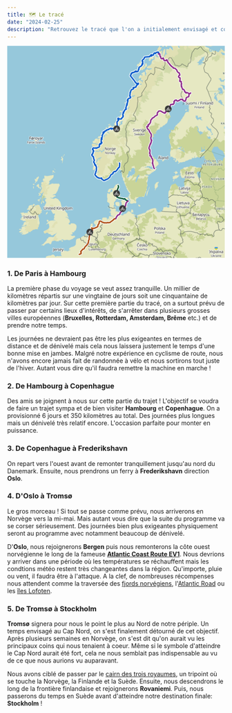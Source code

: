 ```yaml
---
title: 🗺️ Le tracé
date: "2024-02-25"
description: "Retrouvez le tracé que l'on a initialement envisagé et comment on l'a construit."
---
```


![La trace](trace.png)

### 1. De Paris à Hambourg

La première phase du voyage se veut assez tranquille. Un millier de kilomètres répartis sur une vingtaine de jours soit une cinquantaine de kilomètres par jour. Sur cette première partie du tracé, on a surtout prévu de passer par certains lieux d'intérêts, de s'arrêter dans plusieurs grosses villes européennes (**Bruxelles, Rotterdam, Amsterdam, Brême** etc.) et de prendre notre temps.

Les journées ne devraient pas être les plus exigeantes en termes de distance et de dénivelé mais cela nous laissera justement le temps d'une bonne mise en jambes. Malgré notre expérience en cyclisme de route, nous n'avons encore jamais fait de randonnée à vélo et nous sortirons tout juste de l'hiver. Autant vous dire qu'il faudra remettre la machine en marche !

### 2. De Hambourg à Copenhague

Des amis se joignent à nous sur cette partie du trajet ! L'objectif se voudra de faire un trajet sympa et de bien visiter **Hambourg** et **Copenhague**. On a provisionné 6 jours et 350 kilomètres au total. Des journées plus longues mais un dénivelé très relatif encore. L'occasion parfaite pour monter en puissance.

### 3. De Copenhague à Frederikshavn

On repart vers l'ouest avant de remonter tranquillement jusqu'au nord du Danemark. Ensuite, nous prendrons un ferry à **Frederikshavn** direction **Oslo**.

### 4. D'Oslo à Tromsø

Le gros morceau ! Si tout se passe comme prévu, nous arriverons en Norvège vers la mi-mai. Mais autant vous dire que la suite du programme va se corser sérieusement. Des journées bien plus exigeantes physiquement seront au programme avec notamment beaucoup de dénivelé.

D'**Oslo**, nous rejoignerons **Bergen** puis nous remonterons la côte ouest norvégienne le long de la fameuse [**Atlantic Coast Route EV1**](https://fr.eurovelo.com/ev1). Nous devrions y arriver dans une période où les températures se réchauffent mais les condtions météo restent très changeantes dans la région. Qu'importe, pluie ou vent, il faudra être à l'attaque. A la clef, de nombreuses récompenses nous attendent comme la traversée des [fjords norvégiens](https://www.visitnorway.fr/destinations-norvege/region-fjords/), l'[Atlantic Road](https://www.visitnorway.com/places-to-go/fjord-norway/northwest/listings-northwest/norwegian-scenic-routes-the-atlantic-road/11862/?_gl=1*1y6y5dr*_gcl_au*MTY0NDAyOTE4LjE3MDg5ODgzOTA.) ou les [îles Lofoten](https://www.visitnorway.fr/destinations-norvege/region-nord/iles-lofoten/).

### 5. De Tromsø à Stockholm

**Tromsø** signera pour nous le point le plus au Nord de notre périple. Un temps envisagé au Cap Nord, on s'est finalement détourné de cet objectif. Après plusieurs semaines en Norvège, on s'est dit qu'on aurait vu les principaux coins qui nous tenaient à coeur. Même si le symbole d'atteindre le Cap Nord aurait été fort, cela ne nous semblait pas indispensable au vu de ce que nous aurions vu auparavant.

Nous avons ciblé de passer par le [cairn des trois royaumes](https://www.google.com/maps/place/Three-Country+Cairn/@69.059975,20.5460683,17z/data=!3m1!4b1!4m6!3m5!1s0x45daaf01c162519d:0x7ab0b5844f057763!8m2!3d69.0599731!4d20.5486432!16zL20vMGJ3bW0z?entry=ttu), un tripoint où se touche la Norvège, la Finlande et la Suède. Ensuite, nous descendrons le long de la frontière finlandaise et rejoignerons **Rovaniemi**. Puis, nous passerons du temps en Suède avant d'atteindre notre destination finale: **Stockholm** !
